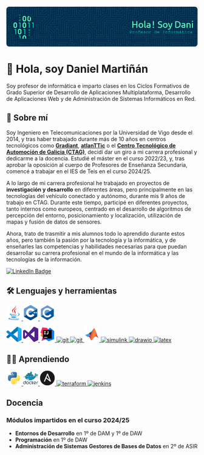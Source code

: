 ![Header](./github-header-image.png) 

# 👋 Hola, soy Daniel Martiñán

Soy profesor de informática e imparto clases en los Ciclos Formativos de Grado Superior de Desarrollo de Aplicaciones Multiplataforma, Desarrollo de Aplicaciones Web y de Administración de Sistemas Informáticos en Red.

## 👨 Sobre mí

Soy Ingeniero en Telecomunicaciones por la Universidad de Vigo desde el 2014, y tras haber trabajado durante más de 10 años en centros tecnológicos como **[Gradiant](https://www.gradiant.org)**, **[atlanTTic](https://atlanttic.uvigo.es/gl/)** o el **[Centro Tecnológico de Automoción de Galicia (CTAG)](https://www.ctag.com)**, decidí dar un giro a mi carrera profesional y dedicarme a la docencia. Estudié el máster en el curso 2022/23, y, tras aprobar la oposición al cuerpo de Profesores de Enseñanza Secundaria, comencé a trabajar en el IES de Teis en el curso 2024/25.

A lo largo de mi carrera profesional he trabajado en proyectos de **investigación y desarrollo** en diferentes áreas, pero principalmente en las tecnologías del vehículo conectado y autónomo, durante mis 9 años de trabajo en CTAG. Durante este tiempo, participé en diferentes proyectos, tanto internos como europeos, centrado en el desarrollo de algoritmos de percepción del entorno, posicionamiento y localización, utilización de mapas y fusión de datos de sensores.

Ahora, trato de trasmitir a mis alumnos todo lo aprendido durante estos años, pero también la pasión por la tecnología y la informática, y de enseñarles las competencias y habilidades necesarias para que puedan desarrollar su carrera profesional en el mundo de la informática y las tecnologías de la información.

<div id="badges">
  <a href="https://www.linkedin.com/in/dmartinan/">
    <img src="https://img.shields.io/badge/LinkedIn-blue?style=for-the-badge&logo=linkedin&logoColor=white" alt="LinkedIn Badge"/>
  </a>
</div>

<!--
**danielmartinan/danielmartinan** is a ✨ _special_ ✨ repository because its `README.md` (this file) appears on your GitHub profile.

Here are some ideas to get you started:

- 🔭 I’m currently working on ...
- 🌱 I’m currently learning ...
- 🤔 I’m looking for help with ...
- 💬 Ask me about ...
- 📫 How to reach me: ...
- ⚡ Fun fact: ...
-->

## :hammer_and_wrench: Lenguajes y herramientas

<p align="left"> 
<a href="https://www.java.com" target="_blank"> <img src="https://raw.githubusercontent.com/devicons/devicon/master/icons/java/java-original.svg" alt="java" width="40" height="40"/></a><a href="https://isocpp.org/" target="_blank"> <img src="https://raw.githubusercontent.com/devicons/devicon/master/icons/cplusplus/cplusplus-original.svg" alt="cplusplus" width="40" height="40"/> </a><a href="https://www.cprogramming.com/" target="_blank"> <img src="https://raw.githubusercontent.com/devicons/devicon/master/icons/c/c-original.svg" alt="c" width="40" height="40"/> </a>




<a href="https://code.visualstudio.com/" target="_blank"> <img src="https://raw.githubusercontent.com/devicons/devicon/master/icons/vscode/vscode-original.svg" alt="vscode" width="40" height="40"/> </a><a href="https://visualstudio.microsoft.com/" target="_blank"> <img src="https://raw.githubusercontent.com/devicons/devicon/master/icons/visualstudio/visualstudio-plain.svg" alt="visualstudio" width="40" height="40"/> </a><a href="https://www.jetbrains.com/idea/" target="_blank"> <img src="https://raw.githubusercontent.com/devicons/devicon/master/icons/intellij/intellij-original.svg" alt="intellij" width="40" height="40"/> </a><a href="https://git-scm.com/" target="_blank"> <img src="https://www.vectorlogo.zone/logos/git-scm/git-scm-icon.svg" alt="git" width="40" height="40"/> </a><a href="https://github.com/" target="_blank"> <img src="https://cdn-icons-png.flaticon.com/512/25/25231.png" alt="git" width="40" height="40"/> </a><a href="https://www.mathworks.com/products/matlab.html" target="_blank"> <img src="https://raw.githubusercontent.com/devicons/devicon/master/icons/matlab/matlab-original.svg" alt="matlab" width="40" height="40"/> </a><a href="https://www.mathworks.com/products/simulink.html" target="_blank"> <img src="https://upload.wikimedia.org/wikipedia/commons/3/36/Simulink_Logo_%28non-wordmark%29.png" alt="simulink" width="40" height="40"/> </a><a href="https://www.draw.io" target="_blank"> <img src="https://seeklogo.com/images/D/draw-io-logo-59133ABE5E-seeklogo.com.png" alt="drawio" width="40" height="40"/></a><a href="https://www.latex-project.org" target="_blank"> <img src="https://files.raycast.com/plponr5sapzs0hcccw4i4whh1nuo" alt="latex" width="40" height="40"/> </a>
</p>

## :student: Aprendiendo

<p align="left">
<a href="https://www.python.org" target="_blank"> <img src="https://raw.githubusercontent.com/devicons/devicon/master/icons/python/python-original.svg" alt="python" width="40" height="40"/> </a><a href="https://www.docker.com" target="_blank"> <img src="https://raw.githubusercontent.com/devicons/devicon/master/icons/docker/docker-original-wordmark.svg" alt="docker" width="40" height="40"/> </a><a href="https://www.ansible.com" target="_blank"> <img src="https://raw.githubusercontent.com/devicons/devicon/master/icons/ansible/ansible-original.svg" alt="ansible" width="40" height="40"/> </a><a href="https://www.terraform.io" target="_blank"> <img src="https://www.vectorlogo.zone/logos/terraformio/terraformio-icon.svg" alt="terraform" width="40" height="40"/> </a><a href="https://www.jenkins.io" target="_blank"> <img src="https://www.vectorlogo.zone/logos/jenkins/jenkins-icon.svg" alt="jenkins" width="40" height="40"/> </a>
</p>

## Docencia

### Módulos impartidos en el curso 2024/25

- **Entornos de Desarrollo** en 1º de DAM y 1º de DAW
- **Programación** en 1º de DAW
- **Administración de Sistemas Gestores de Bases de Datos** en 2º de ASIR

